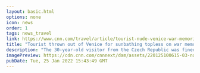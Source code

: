 ```yaml
---
layout: basic.html
options: none
icon: news
order: 1
tags: news_travel
link: https://www.cnn.com/travel/article/tourist-nude-venice-war-memorial/index.html
title: "Tourist thrown out of Venice for sunbathing topless on war memorial"
description: "The 30-year-old visitor from the Czech Republic was fined $513 and banned from the city for 48 hours, after she was caught swimming in the lagoon and posing topless for photos beside a statue of a murdered war hero."
imagePreview: https://cdn.cnn.com/cnnnext/dam/assets/220125100615-03-naked-tourist-venice-video-synd-2.jpg
pubDate: Tue, 25 Jan 2022 15:43:49 GMT
---
```

